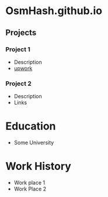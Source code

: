 # OsmHash.github.io

## Projects
### Project 1
- Description
- [upwork](https://www.upwork.com/freelancers/~01263fb5ec66bc7ffe)

### Project 2
- Description
- Links

# Education
- Some University

# Work History
- Work place 1
- Work Place 2
